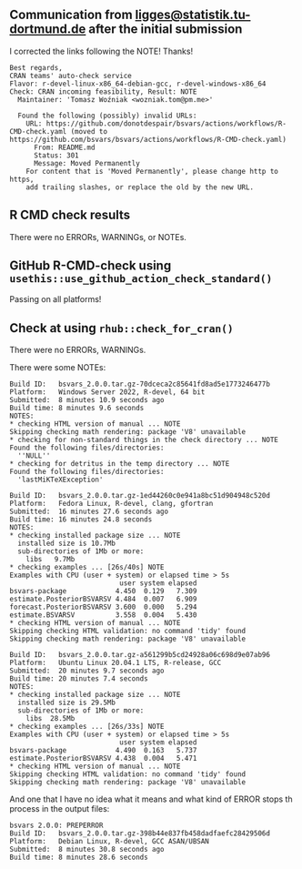 ## Communication from ligges@statistik.tu-dortmund.de after the initial submission

I corrected the links following the NOTE! Thanks!

```
Best regards,
CRAN teams' auto-check service
Flavor: r-devel-linux-x86_64-debian-gcc, r-devel-windows-x86_64
Check: CRAN incoming feasibility, Result: NOTE
  Maintainer: 'Tomasz Woźniak <wozniak.tom@pm.me>'

  Found the following (possibly) invalid URLs:
    URL: https://github.com/donotdespair/bsvars/actions/workflows/R-CMD-check.yaml (moved to https://github.com/bsvars/bsvars/actions/workflows/R-CMD-check.yaml)
      From: README.md
      Status: 301
      Message: Moved Permanently
    For content that is 'Moved Permanently', please change http to https,
    add trailing slashes, or replace the old by the new URL.
```


## R CMD check results

There were no ERRORs, WARNINGs, or NOTEs.

## GitHub R-CMD-check using `usethis::use_github_action_check_standard()`

Passing on all platforms!

## Check at using `rhub::check_for_cran()`

There were no ERRORs, WARNINGs.

There were some NOTEs:
```
Build ID:	bsvars_2.0.0.tar.gz-70dceca2c85641fd8ad5e1773246477b
Platform:	Windows Server 2022, R-devel, 64 bit
Submitted:	8 minutes 10.9 seconds ago
Build time:	8 minutes 9.6 seconds
NOTES:
* checking HTML version of manual ... NOTE
Skipping checking math rendering: package 'V8' unavailable
* checking for non-standard things in the check directory ... NOTE
Found the following files/directories:
  ''NULL''
* checking for detritus in the temp directory ... NOTE
Found the following files/directories:
  'lastMiKTeXException'
```

```
Build ID:	bsvars_2.0.0.tar.gz-1ed44260c0e941a8bc51d904948c520d
Platform:	Fedora Linux, R-devel, clang, gfortran
Submitted:	16 minutes 27.6 seconds ago
Build time:	16 minutes 24.8 seconds
NOTES:
* checking installed package size ... NOTE
  installed size is 10.7Mb
  sub-directories of 1Mb or more:
    libs   9.7Mb
* checking examples ... [26s/40s] NOTE
Examples with CPU (user + system) or elapsed time > 5s
                           user system elapsed
bsvars-package            4.450  0.129   7.309
estimate.PosteriorBSVARSV 4.484  0.007   6.909
forecast.PosteriorBSVARSV 3.600  0.000   5.294
estimate.BSVARSV          3.558  0.004   5.430
* checking HTML version of manual ... NOTE
Skipping checking HTML validation: no command 'tidy' found
Skipping checking math rendering: package 'V8' unavailable
```

```
Build ID:	bsvars_2.0.0.tar.gz-a561299b5cd24928a06c698d9e07ab96
Platform:	Ubuntu Linux 20.04.1 LTS, R-release, GCC
Submitted:	20 minutes 9.7 seconds ago
Build time:	20 minutes 7.4 seconds
NOTES:
* checking installed package size ... NOTE
  installed size is 29.5Mb
  sub-directories of 1Mb or more:
    libs  28.5Mb
* checking examples ... [26s/33s] NOTE
Examples with CPU (user + system) or elapsed time > 5s
                           user system elapsed
bsvars-package            4.490  0.163   5.737
estimate.PosteriorBSVARSV 4.438  0.004   5.471
* checking HTML version of manual ... NOTE
Skipping checking HTML validation: no command 'tidy' found
Skipping checking math rendering: package 'V8' unavailable
```
And one that I have no idea what it means and what kind of ERROR stops th process in the output files:
```
bsvars 2.0.0: PREPERROR
Build ID:	bsvars_2.0.0.tar.gz-398b44e837fb458dadfaefc28429506d
Platform:	Debian Linux, R-devel, GCC ASAN/UBSAN
Submitted:	8 minutes 30.8 seconds ago
Build time:	8 minutes 28.6 seconds
```
